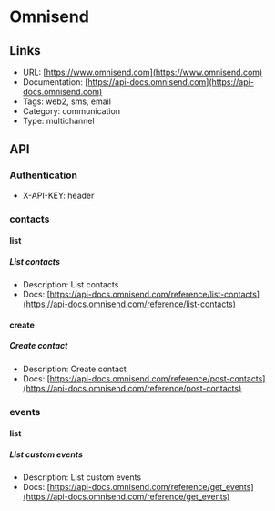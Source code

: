 # Omnisend

## Links

* URL: [https://www.omnisend.com](https://www.omnisend.com)
* Documentation: [https://api-docs.omnisend.com](https://api-docs.omnisend.com)
* Tags: web2, sms, email
* Category: communication
* Type: multichannel

## API

### Authentication

* X-API-KEY: header

### contacts

#### list

##### List contacts

* Description: List contacts
* Docs: [https://api-docs.omnisend.com/reference/list-contacts](https://api-docs.omnisend.com/reference/list-contacts)

#### create

##### Create contact

* Description: Create contact
* Docs: [https://api-docs.omnisend.com/reference/post-contacts](https://api-docs.omnisend.com/reference/post-contacts)

### events

#### list

##### List custom events

* Description: List custom events
* Docs: [https://api-docs.omnisend.com/reference/get_events](https://api-docs.omnisend.com/reference/get_events)

